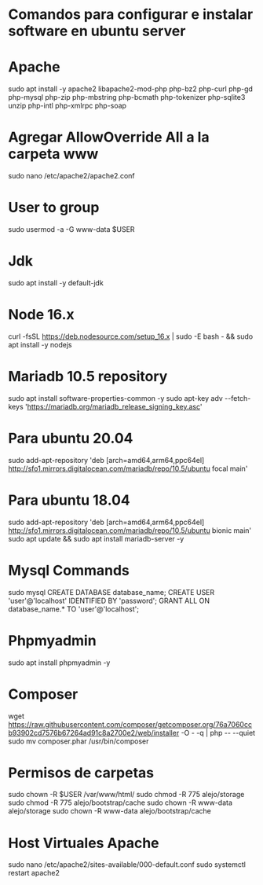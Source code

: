 # Comandos para configurar e instalar software en ubuntu server

# Apache

sudo apt install -y apache2 libapache2-mod-php php-bz2 php-curl php-gd php-mysql php-zip php-mbstring php-bcmath php-tokenizer php-sqlite3 unzip php-intl php-xmlrpc php-soap


# Agregar AllowOverride All a la carpeta www
sudo nano /etc/apache2/apache2.conf

# User to group
sudo usermod -a -G www-data $USER

# Jdk
sudo apt install -y default-jdk

# Node 16.x

curl -fsSL https://deb.nodesource.com/setup_16.x | sudo -E bash - && sudo apt install -y nodejs


# Mariadb 10.5 repository

sudo apt install software-properties-common -y
sudo apt-key adv --fetch-keys 'https://mariadb.org/mariadb_release_signing_key.asc'
# Para ubuntu 20.04

sudo add-apt-repository 'deb [arch=amd64,arm64,ppc64el] http://sfo1.mirrors.digitalocean.com/mariadb/repo/10.5/ubuntu focal main'
# Para ubuntu 18.04
sudo add-apt-repository 'deb [arch=amd64,arm64,ppc64el] http://sfo1.mirrors.digitalocean.com/mariadb/repo/10.5/ubuntu bionic main'
sudo apt update && sudo apt install mariadb-server -y

# Mysql Commands

sudo mysql
CREATE DATABASE database_name;
CREATE USER 'user'@'localhost' IDENTIFIED BY 'password';
GRANT ALL ON database_name.* TO 'user'@'localhost';

# Phpmyadmin

sudo apt install phpmyadmin -y

# Composer

wget https://raw.githubusercontent.com/composer/getcomposer.org/76a7060ccb93902cd7576b67264ad91c8a2700e2/web/installer -O - -q | php -- --quiet
sudo mv composer.phar /usr/bin/composer

# Permisos de carpetas

sudo chown -R $USER /var/www/html/
sudo chmod -R 775 alejo/storage
sudo chmod -R 775 alejo/bootstrap/cache
sudo chown -R www-data alejo/storage
sudo chown -R www-data alejo/bootstrap/cache

# Host Virtuales Apache

sudo nano /etc/apache2/sites-available/000-default.conf
sudo systemctl restart apache2

